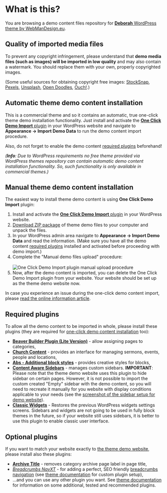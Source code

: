 # What is this?

You are browsing a demo content files repository for [**Deborah** WordPress theme by WebManDesign.eu](https://www.webmandesign.eu/portfolio/deborah-wordpress-theme/).


## Quality of imported media files

To prevent any copyright infringement, please understand that **demo media files (such as images) will be imported in low quality** and may also contain a watermark. You should replace them with your own, properly copyrighted images.

(Some useful sources for obtaining copyright free images: [StockSnap](https://stocksnap.io/), [Pexels](https://www.pexels.com), [Unsplash](https://unsplash.com), [Open Doodles](https://www.opendoodles.com/), [Ouch!](https://icons8.com/ouch/).)


## Automatic theme demo content installation

This is a commercial theme and so it contains an automatic, true one-click theme demo installation functionality. Just install and activate the [**One Click Demo Import** plugin](https://wordpress.org/plugins/one-click-demo-import/) in your WordPress website and navigate to **Appearance &rarr; Import Demo Data** to run the demo content import procedure.

Also, do not forget to enable the demo content [required plugins](#required-plugins) beforehand!

*(**Info**: Due to WordPress requirements no free theme provided via WordPress themes repository can contain automatic demo content installation functionality. So, such functionality is only available in commercial themes.)*  


## Manual theme demo content installation

The easiest way to install theme demo content is using **One Click Demo Import** plugin:

1. Install and activate the [**One Click Demo Import** plugin](https://wordpress.org/plugins/one-click-demo-import/) in your WordPress website.
2. [Download ZIP package](https://github.com/webmandesign/demo-content/raw/master/deborah/deborah-theme-demo.zip) of theme demo files to your computer and unpack the files.
3. In your WordPress admin area navigate to **Appearance &rarr; Import Demo Data** and read the information. (Make sure you have all the demo content [required plugins](#required-plugins) installed and activated before proceeding with demo import.)
4. Complete the "Manual demo files upload" procedure:<br><br>
  ![One Click Demo Import plugin manual upload procedure](https://easycaptures.com/fs/uploaded/1538/4804254364.png)
5. Now, after the demo content is imported, you can delete the One Click Demo Import plugin from your website. Your website should be set up as the theme demo website now.

In case you experience an issue during the one-click demo content import, please [read the online information article](https://github.com/proteusthemes/one-click-demo-import/blob/master/docs/import-problems.md).


## Required plugins

To allow all the demo content to be imported in whole, please install these plugins (they are required for [one-click demo content installation](#one-click-installation) too):

- [**Beaver Builder Plugin (Lite Version)**](https://wordpress.org/plugins/beaver-builder-lite-version/) - allow assigning pages to categories,
- [**Church Content**](https://wordpress.org/plugins/church-theme-content/) - provides an interface for managing sermons, events, people and locations,
- [**Abs - Additional block styles**](https://wordpress.org/plugins/additional-block-styles/) - provides creative styles for blocks,
- [**Content Aware Sidebars**](https://wordpress.org/plugins/content-aware-sidebars/) - manages custom sidebars. **IMPORTANT**: Please note that the theme demo website uses this plugin to hide sidebar on certain pages. However, it is not possible to import the custom created "Empty" sidebar with the demo content, so you will need to recreate it manually for you website with  display conditions applicable to your needs (see the [screenshot of the sidebar setup for demo website](https://easycaptures.com/fs/uploaded/1384/7293179243.png)).
- [**Classic Widgets**](https://wordpress.org/plugins/classic-widgets/) - Restores the previous WordPress widgets settings screens. Sidebars and widgets are not going to be used in fully block themes in the future, so if your website still uses sidebars, it is better to use this plugin to enable classic user interface.


## Optional plugins

If you want to match your website exactly to [the theme demo website](http://themedemos.webmandesign.eu/deborah/), please install also these plugins:

- [**Archive Title**](https://wordpress.org/plugins/archive-title/) - removes category archive page label in page title,
- [*Breadcrumbs NavXT*](https://wordpress.org/plugins/breadcrumb-navxt/) - for adding a perfect, SEO friendly [breadcrumbs navigation](http://en.wikipedia.org/wiki/Breadcrumb_%28navigation%29) (see [theme documentation](https://webmandesign.github.io/docs/deborah/#breadcrumbs) for custom plugin setup),
- ...and you can use any other plugin you want. See [theme documentation](https://webmandesign.github.io/docs/deborah/#plugins-others) for information on some additional, tested and recommended plugins.
